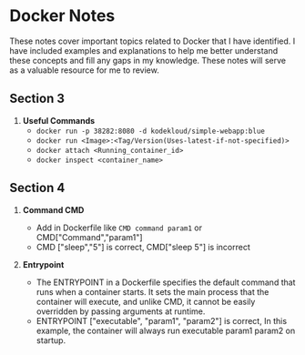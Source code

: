 # Docker Notes

These notes cover important topics related to Docker that I have identified. I have included examples and explanations to help me better understand these concepts and fill any gaps in my knowledge. These notes will serve as a valuable resource for me to review.

## Section 3
1. **Useful Commands**
   - `docker run -p 38282:8080 -d kodekloud/simple-webapp:blue`
   - `docker run <Image>:<Tag/Version(Uses-latest-if-not-specified)>`
   - `docker attach <Running_container_id>`
   - `docker inspect <container_name>`

## Section 4
1. **Command CMD**
   - Add in Dockerfile like `CMD command param1` or CMD["Command","param1"]
   - CMD ["sleep","5"] is correct, CMD["sleep 5"] is incorrect

2. **Entrypoint**
   - The ENTRYPOINT in a Dockerfile specifies the default command that runs when a container starts. It sets the main process that the container will execute, and unlike CMD, it cannot be easily overridden by passing arguments at runtime.
   - ENTRYPOINT ["executable", "param1", "param2"] is correct, In this example, the container will always run executable param1 param2 on startup.